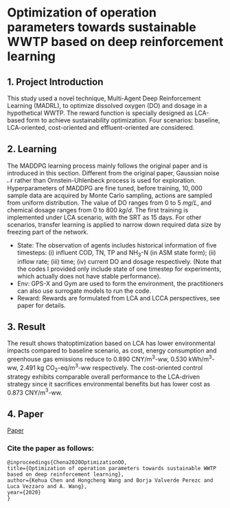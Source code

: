 # Optimization of operation parameters towards sustainable WWTP based on deep reinforcement learning

## 1. Project Introduction
This study used a novel technique, Multi-Agent Deep Reinforcement Learning (MADRL), to optimize dissolved oxygen (DO) and dosage in a hypothetical WWTP. The reward function is specially designed as LCA-based form to achieve sustainability optimization. Four scenarios: baseline, LCA-oriented, cost-oriented and effluent-oriented are considered.

## 2. Learning
The MADDPG learning process mainly follows the original paper and is introduced in this section. 
Different from the original paper, Gaussian noise $\mathcal{N}$ rather than Ornstein-Uhlenbeck process is used for exploration.
Hyperparameters of MADDPG are fine tuned, before training, $10,000$ sample data are acquired by Monte Carlo sampling, actions are sampled from uniform distribution. 
The value of DO ranges from 0 to 5 $mg/L$, and chemical dosage ranges from 0 to 800 $kg/d$. The first training is implemented under LCA scenario, with the SRT as
15 days. For other scenarios, transfer learning is applied to narrow down required data size by freezing part of the network. 

- State: The observation of agents includes historical information of five timesteps: (i) influent COD, TN, TP and NH$_3$-N (in ASM state form); (ii) inflow rate; (iii) time; (iv) current DO and dosage respectively. (Note that the codes I provided only include state of one timestep for experiments, which actually does not have stable performance).
- Env: GPS-X and Gym are used to form the environment, the practitioners can also use surrogate models to run the code.
- Reward: Rewards are formulated from LCA and LCCA perspectives, see paper for details.


## 3. Result
The result shows thatoptimization based on LCA has lower environmental impacts compared to baseline scenario, as cost, energy consumption and greenhouse gas emissions reduce to 0.890 CNY/m$^3$-ww, 0.530 kWh/m$^3$-ww, 2.491 kg CO$_2$-eq/m$^3$-ww respectively. The cost-oriented control strategy exhibits comparable overall performance to the LCA-driven strategy since it sacrifices environmental benefits but has lower cost as 0.873 CNY/m$^3$-ww. 

## 4. Paper
[Paper](https://arxiv.org/pdf/2008.10417.pdf) 

### Cite the paper as follows:

    @inproceedings{Chena2020OptimizationOO,
    title={Optimization of operation parameters towards sustainable WWTP based on deep reinforcement learning},
    author={Kehua Chen and Hongcheng Wang and Borja Valverde Perezc and Luca Vezzaro and A. Wang},
    year={2020}
    }

